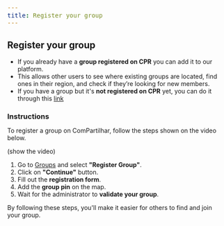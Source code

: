 ```yaml
---
title: Register your group
---
```


<style>
  span {
    font-size: 14px;
  }
  li {
    margin: 0 !important;
  }
  h3 {
    margin-bottom: 0;
  }
</style>

## Register your group

- <span>If you already have a <strong>group registered on CPR</strong> you can add it to our platform.</span>
- <span>This allows other users to see where existing groups are located, find ones in their region, and check if they’re looking for new members.</span>
- <span>If you have a group but it's <strong>not registered on CPR</strong> yet, you can do it through this <a href="https://www.acomunidade.org/tenho-grupo">link</a></span>

### Instructions

<span>To register a group on ComPartilhar, follow the steps shown on the video below.</span>

(show the video)

1. <span>Go to <a href="/groups">Groups</a> and select <strong>"Register Group"</strong>.</span>
2. <span>Click on <strong>"Continue"</strong> button.</span>
3. <span>Fill out the <strong>registration form</strong>.</span>
4. <span>Add the <strong>group pin</strong> on the map.</span>
5. <span>Wait for the administrator to <strong>validate your group</strong>.</span>

<span>By following these steps, you'll make it easier for others to find and join your group.</span>

